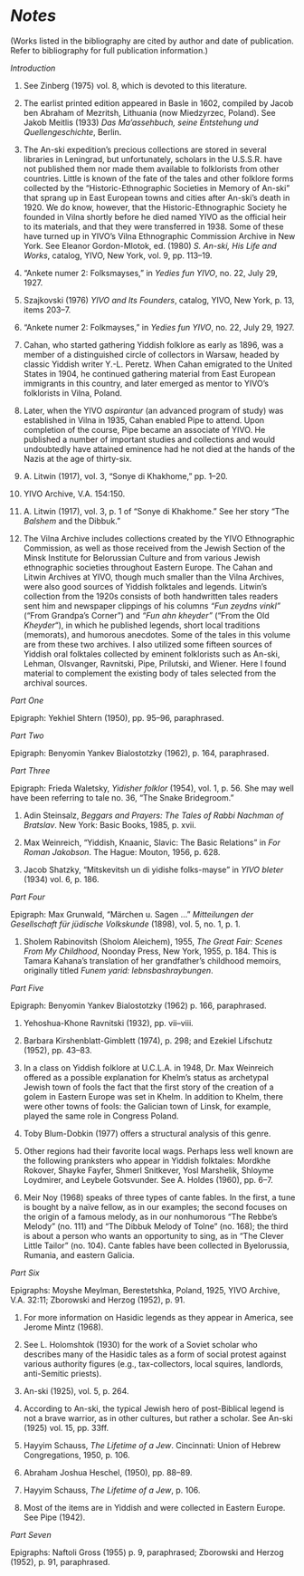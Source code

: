 
# ***Notes***





\(Works listed in the bibliography are cited by author and date of publication. Refer to bibliography for full publication information.\)

*Introduction*

1. See Zinberg \(1975\) vol. 8, which is devoted to this literature.

2. The earlist printed edition appeared in Basle in 1602, compiled by Jacob ben Abraham of Mezritsh, Lithuania \(now Miedzyrzec, Poland\). See Jakob Meitlis \(1933\) *Das Ma’assehbuch, seine Entstehung und Quellengeschichte*, Berlin.

3. The An-ski expedition’s precious collections are stored in several libraries in Leningrad, but unfortunately, scholars in the U.S.S.R. have not published them nor made them available to folklorists from other countries. Little is known of the fate of the tales and other folklore forms collected by the “Historic-Ethnographic Societies in Memory of An-ski” that sprang up in East European towns and cities after An-ski’s death in 1920. We do know, however, that the Historic-Ethnographic Society he founded in Vilna shortly before he died named YIVO as the official heir to its materials, and that they were transferred in 1938. Some of these have turned up in YIVO’s Vilna Ethnographic Commission Archive in New York. See Eleanor Gordon-Mlotok, ed. \(1980\) *S. An-ski, His Life and Works*, catalog, YIVO, New York, vol. 9, pp. 113–19.

4. “Ankete numer 2: Folksmayses,” in *Yedies fun YIVO*, no. 22, July 29, 1927.

5. Szajkovski \(1976\) *YIVO and Its Founders*, catalog, YIVO, New York, p. 13, items 203–7.

6. “Ankete numer 2: Folkmayses,” in *Yedies fun YIVO*, no. 22, July 29, 1927.

7. Cahan, who started gathering Yiddish folklore as early as 1896, was a member of a distinguished circle of collectors in Warsaw, headed by classic Yiddish writer Y.-L. Peretz. When Cahan emigrated to the United States in 1904, he continued gathering material from East European immigrants in this country, and later emerged as mentor to YIVO’s folklorists in Vilna, Poland.

8. Later, when the YIVO *aspirantur* \(an advanced program of study\) was established in Vilna in 1935, Cahan enabled Pipe to attend. Upon completion of the course, Pipe became an associate of YIVO. He published a number of important studies and collections and would undoubtedly have attained eminence had he not died at the hands of the Nazis at the age of thirty-six.

9. A. Litwin \(1917\), vol. 3, “Sonye di Khakhome,” pp. 1–20.

10. YIVO Archive, V.A. 154:150.

11. A. Litwin \(1917\), vol. 3, p. 1 of “Sonye di Khakhome.” See her story “The *Balshem* and the Dibbuk.”

12. The Vilna Archive includes collections created by the YIVO Ethnographic Commission, as well as those received from the Jewish Section of the Minsk Institute for Belorussian Culture and from various Jewish ethnographic societies throughout Eastern Europe. The Cahan and Litwin Archives at YIVO, though much smaller than the Vilna Archives, were also good sources of Yiddish folktales and legends. Litwin’s collection from the 1920s consists of both handwritten tales readers sent him and newspaper clippings of his columns *“Fun zeydns vinkl”* \(“From Grandpa’s Corner”\) and *“Fun ahn kheyder”* \(“From the Old *Kheyder*“\), in which he published legends, short local traditions \(memorats\), and humorous anecdotes. Some of the tales in this volume are from these two archives. I also utilized some fifteen sources of Yiddish oral folktales collected by eminent folklorists such as An-ski, Lehman, Olsvanger, Ravnitski, Pipe, Prilutski, and Wiener. Here I found material to complement the existing body of tales selected from the archival sources.

*Part One*

Epigraph: Yekhiel Shtern \(1950\), pp. 95–96, paraphrased.

*Part Two*

Epigraph: Benyomin Yankev Bialostotzky \(1962\), p. 164, paraphrased.

*Part Three*

Epigraph: Frieda Waletsky, *Yidisher folklor* \(1954\), vol. 1, p. 56. She may well have been referring to tale no. 36, “The Snake Bridegroom.”

1. Adin Steinsalz, *Beggars and Prayers: The Tales of Rabbi Nachman of Bratslav*. New York: Basic Books, 1985, p. xvii.

2. Max Weinreich, “Yiddish, Knaanic, Slavic: The Basic Relations” in *For Roman Jakobson*. The Hague: Mouton, 1956, p. 628.

3. Jacob Shatzky, “Mitskevitsh un di yidishe folks-mayse” in *YIVO bleter* \(1934\) vol. 6, p. 186.

*Part Four*

Epigraph: Max Grunwald, “Märchen u. Sagen …” *Mitteilungen der Gesellschaft für jüdische Volkskunde* \(1898\), vol. 5, no. 1, p. 1.

1. Sholem Rabinovitsh \(Sholom Aleichem\), 1955, *The Great Fair: Scenes From My Childhood*, Noonday Press, New York, 1955, p. 184. This is Tamara Kahana’s translation of her grandfather’s childhood memoirs, originally titled *Funem yarid: lebnsbashraybungen*.

*Part Five*

Epigraph: Benyomin Yankev Bialostotzky \(1962\) p. 166, paraphrased.

1. Yehoshua-Khone Ravnitski \(1932\), pp. vii–viii.

2. Barbara Kirshenblatt-Gimblett \(1974\), p. 298; and Ezekiel Lifschutz \(1952\), pp. 43–83.

3. In a class on Yiddish folklore at U.C.L.A. in 1948, Dr. Max Weinreich offered as a possible explanation for Khelm’s status as archetypal Jewish town of fools the fact that the first story of the creation of a golem in Eastern Europe was set in Khelm. In addition to Khelm, there were other towns of fools: the Galician town of Linsk, for example, played the same role in Congress Poland.

4. Toby Blum-Dobkin \(1977\) offers a structural analysis of this genre.

5. Other regions had their favorite local wags. Perhaps less well known are the following pranksters who appear in Yiddish folktales: Mordkhe Rokover, Shayke Fayfer, Shmerl Snitkever, Yosl Marshelik, Shloyme Loydmirer, and Leybele Gotsvunder. See A. Holdes \(1960\), pp. 6–7.

6. Meir Noy \(1968\) speaks of three types of cante fables. In the first, a tune is bought by a naïve fellow, as in our examples; the second focuses on the origin of a famous melody, as in our nonhumorous “The Rebbe’s Melody” \(no. 111\) and “The Dibbuk Melody of Tolne” \(no. 168\); the third is about a person who wants an opportunity to sing, as in “The Clever Little Tailor” \(no. 104\). Cante fables have been collected in Byelorussia, Rumania, and eastern Galicia.

*Part Six*

Epigraphs: Moyshe Meylman, Berestetshka, Poland, 1925, YIVO Archive, V.A. 32:11; Zborowski and Herzog \(1952\), p. 91.

1. For more information on Hasidic legends as they appear in America, see Jerome Mintz \(1968\).

2. See L. Holomshtok \(1930\) for the work of a Soviet scholar who describes many of the Hasidic tales as a form of social protest against various authority figures \(e.g., tax-collectors, local squires, landlords, anti-Semitic priests\).

3. An-ski \(1925\), vol. 5, p. 264.

4. According to An-ski, the typical Jewish hero of post-Biblical legend is not a brave warrior, as in other cultures, but rather a scholar. See An-ski \(1925\) vol. 15, pp. 33ff.

5. Hayyim Schauss, *The Lifetime of a Jew*. Cincinnati: Union of Hebrew Congregations, 1950, p. 106.

6. Abraham Joshua Heschel, \(1950\), pp. 88–89.

7. Hayyim Schauss, *The Lifetime of a Jew*, p. 106.

8. Most of the items are in Yiddish and were collected in Eastern Europe. See Pipe \(1942\).

*Part Seven*

Epigraphs: Naftoli Gross \(1955\) p. 9, paraphrased; Zborowski and Herzog \(1952\), p. 91, paraphrased.
